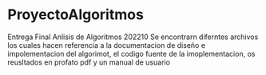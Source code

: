 # ProyectoAlgoritmos
Entrega Final Anlisis de Algoritmos 202210
Se encontrarn diferntes archivos los cuales hacen referencia a la documentacion de diseño e impolementacion del algorimot, el codigo fuente de la imoplementacion, os reusltados en profato pdf y  un manual de usuario
